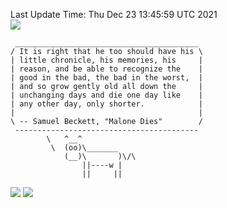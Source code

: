 Last Update Time: 
Thu Dec 23 13:45:59 UTC 2021
<br>![](https://img.shields.io/badge/%E5%A4%A7%E5%AE%B6-%E5%AE%89%E5%AE%89-green)<br>
```
 _________________________________________
/ It is right that he too should have his \
| little chronicle, his memories, his     |
| reason, and be able to recognize the    |
| good in the bad, the bad in the worst,  |
| and so grow gently old all down the     |
| unchanging days and die one day like    |
| any other day, only shorter.            |
|                                         |
\ -- Samuel Beckett, "Malone Dies"        /
 -----------------------------------------
        \   ^__^
         \  (oo)\_______
            (__)\       )\/\
                ||----w |
                ||     ||
```
![](https://github-readme-stats.vercel.app/api?username=chenlitw)
![](https://github-readme-stats.vercel.app/api/top-langs/?username=chenlitw)
